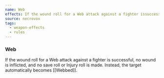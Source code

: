 ```yaml
---
name: Web
effects: If the wound roll for a Web attack against a fighter issuccessful, no wound is inflicted, and no save roll orInjury roll is made. Instead, the target automaticallybecomes Webbed.
source: necrovox
tags:
  - weapon-effects
  - rules
---
```

### Web

If the wound roll for a Web attack against a fighter is
successful, no wound is inflicted, and no save roll or
Injury roll is made. Instead, the target automatically
becomes [[Webbed]].